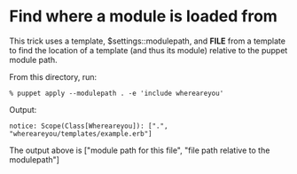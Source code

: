 # Find where a module is loaded from

This trick uses a template, $settings::modulepath, and __FILE__ from a template
to find the location of a template (and thus its module) relative to the puppet
module path.


From this directory, run:

    % puppet apply --modulepath . -e 'include whereareyou'

Output:

    notice: Scope(Class[Whereareyou]): [".", "whereareyou/templates/example.erb"]

The output above is ["module path for this file", "file path relative to the modulepath"]

